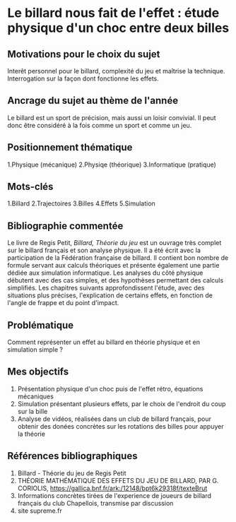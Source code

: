 # Le billard nous fait de l'effet : étude physique d'un choc entre deux billes

## Motivations pour le choix du sujet
Interêt personnel pour le billard, complexité du jeu et maîtrise la technique. Interrogation sur la façon dont fonctionne les effets.

## Ancrage du sujet au thème de l'année
Le billard est un sport de précision, mais aussi un loisir convivial. Il peut donc être considéré à la fois comme un sport et comme un jeu. 

## Positionnement thématique 

1.Physique (mécanique)
2.Physiqe (théorique)
3.Informatique (pratique)

## Mots-clés 

1.Billard
2.Trajectoires
3.Billes
4.Effets
5.Simulation


## Bibliographie commentée 
Le livre de Regis Petit, _Billard, Théorie du jeu_ est un ouvrage très complet sur le billard français et son analyse physique. Il a été écrit avec la participation de la Fédération française de billard. Il contient bon nombre de formule servant aux calculs théoriques et présente également une partie dédiée aux simulation informatique. Les analyses du côté physique débutent avec des cas simples, et des hypothèses permettant des calculs simplifiés. Les chapitres suivants approfondissent l'étude, avec des situations plus précises, l'explication de certains effets, en fonction de l'angle de frappe et du point d'impact. 


## Problématique 
Comment représenter un effet au billard en théorie physique et en simulation simple ? 

## Mes objectifs

1. Présentation physique d'un choc puis de l'effet rétro, équations mécaniques 
2. Simulation présentant plusieurs effets, par le choix de l'endroit du coup sur la bille
3. Analyse de vidéos, réalisées dans un club de billard français, pour obtenir des donées concrètes sur les rotations des billes pour appuyer la théorie


## Références bibliographiques 

1. Billard - Théorie du jeu de Regis Petit
2. THÉORIE MATHÉMATIQUE DES EFFETS DU JEU DE BILLARD, PAR G. CORIOLIS, https://gallica.bnf.fr/ark:/12148/bpt6k29318f/texteBrut
3. Informations concrètes tirées de l'experience de joueurs de billard français du club Chapellois, transmise par discussion  
4. site supreme.fr

